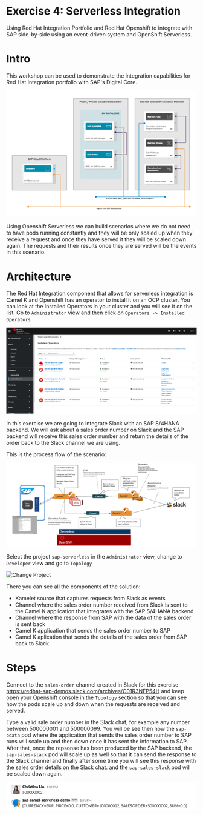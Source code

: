 # Exercise 4: Serverless Integration

Using Red Hat Integration Portfolio and Red Hat Openshift to integrate with SAP side-by-side using an event-driven system and OpenShift Serverless.

# Intro

This workshop can be used to demonstrate the integration capabilities for Red Hat Integration portfolio with SAP's Digital Core. 

![Infra layout](images/infra_layout.png)

Using Openshift Serverless we can build scenarios where we do not need to have pods running constantly and they will be only scaled up when they receive a request and once they have served it they will be scaled down again. The requests and their results once they are served will be the events in this scenario.

# Architecture

The Red Hat Integration component that allows for serverless integration is Camel K and Openshift has an operator to install it on an OCP cluster. You can look at the Installed Operators in your cluster and you will see it on the list. Go to `Administrator` view and then click on `Operators -> Installed Operators`

![Installed operators](images/installed_operators.png)

In this exercise we are going to integrate Slack with an SAP S/4HANA backend. We will ask about a sales order number on Slack and the SAP backend will receive this sales order number and return the details of the order back to the Slack channel we are using.

This is the process flow of the scenario:

![Serverless flow](images/serverless_flow.png)

Select the project `sap-serverless` in the `Administrator` view, change to `Developer` view and go to `Topology`

![Change Project](images/topology.gif)

There you can see all the components of the solution:

- Kamelet source that captures requests from Slack as events
- Channel where the sales order number received from Slack is sent to the Camel K application that integrates with the SAP S/4HANA backend
- Channel where the response from SAP with the data of the sales order is sent back
- Camel K application that sends the sales order number to SAP
- Camel K aplication that sends the details of the sales order from SAP back to Slack

# Steps

Connect to the `sales-order` channel created in Slack for this exercise https://redhat-sap-demos.slack.com/archives/C01R3NFP54H and keep open your Openshift console in the `Topology` section so that you can see how the pods scale up and down when the requests are received and served.

Type a valid sale order number in the Slack chat, for example any number between 500000001 and 500000099. You will be see then how the `sap-odata` pod where the application that sends the sales order number to SAP runs will scale up and then down once it has sent the information to SAP. After that, once the repsonse has been produced by the SAP backend, the `sap-sales-slack` pod will scale up as well so that it can send the response to the Slack channel and finally after some time you will see this response with the sales order details on the Slack chat. and the `sap-sales-slack` pod will be scaled down again.

![Slack response](images/slack.png)
